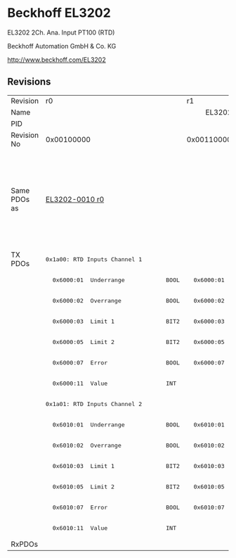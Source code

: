 # Beckhoff EL3202

EL3202 2Ch. Ana. Input PT100 (RTD)

Beckhoff Automation GmbH & Co. KG

http://www.beckhoff.com/EL3202

## Revisions
<table>
<tr>
<td>Revision</td>
<td>r0</td>
<td>r1</td>
<td>r2</td>
<td>r3</td>
<td>r4</td>
<td>r5</td>
<td>r6</td>
</tr>
<tr>
<td>Name</td>
<td colspan=7 align="center">EL3202 2Ch. Ana. Input PT100 (RTD)</td>
</tr>
<tr>
<td>PID</td>
<td colspan=7 align="center">0x0c823052</td>
</tr>
<tr>
<td>Revision No</td>
<td>0x00100000</td>
<td>0x00110000</td>
<td>0x00120000</td>
<td>0x00130000</td>
<td>0x00140000</td>
<td>0x00150000</td>
<td>0x00160000</td>
</tr>
<tr>
<td>Same PDOs as</td>
<td><a href="EL3202-0010.md">EL3202-0010 r0</a></td>
<td colspan=4 align="center"><a href="EJ3202.md">EJ3202 r3</a><br/><a href="EJ3202.md">EJ3202 r4</a><br/><a href="EJ3202.md">EJ3202 r5</a><br/><a href="EL3202-0010.md">EL3202-0010 r1</a><br/><a href="EL3202-0010.md">EL3202-0010 r2</a><br/><a href="EL3202-0010.md">EL3202-0010 r3</a><br/><a href="EL3202-0010.md">EL3202-0010 r4</a><br/><a href="EL3202-0020.md">EL3202-0020 r1</a><br/><a href="EL3202-0020.md">EL3202-0020 r2</a><br/><a href="EL3202-0020.md">EL3202-0020 r3</a><br/><a href="EL3202-0020.md">EL3202-0020 r4</a></td>
<td colspan=2 align="center"><a href="EL3202-0010.md">EL3202-0010 r5</a><br/><a href="EL3202-0010.md">EL3202-0010 r6</a><br/><a href="EL3202-0020.md">EL3202-0020 r5</a><br/><a href="EL3202-0020.md">EL3202-0020 r6</a><br/><a href="EL3202-0030.md">EL3202-0030 r6</a></td>
</tr>
<tr>
<td rowspan=14 valign=top>TX PDOs</td>
<td colspan=7 align="left"><pre>0x1a00: RTD Inputs Channel 1</pre></td>
<td></td>
</tr>
<tr>
<td><pre>  0x6000:01  Underrange            BOOL</pre></td>
<td colspan=6 align="left"><pre>  0x6000:01  Status__Underrange    BOOL</pre></td>
</tr>
<tr>
<td><pre>  0x6000:02  Overrange             BOOL</pre></td>
<td colspan=6 align="left"><pre>  0x6000:02  Status__Overrange     BOOL</pre></td>
</tr>
<tr>
<td><pre>  0x6000:03  Limit 1               BIT2</pre></td>
<td colspan=6 align="left"><pre>  0x6000:03  Status__Limit 1       BIT2</pre></td>
</tr>
<tr>
<td><pre>  0x6000:05  Limit 2               BIT2</pre></td>
<td colspan=6 align="left"><pre>  0x6000:05  Status__Limit 2       BIT2</pre></td>
</tr>
<tr>
<td><pre>  0x6000:07  Error                 BOOL</pre></td>
<td colspan=6 align="left"><pre>  0x6000:07  Status__Error         BOOL</pre></td>
</tr>
<tr>
<td colspan=7 align="left"><pre>  0x6000:11  Value                 INT</pre></td>
</tr>
<tr>
<td colspan=7 align="left"><pre>0x1a01: RTD Inputs Channel 2</pre></td>
</tr>
<tr>
<td><pre>  0x6010:01  Underrange            BOOL</pre></td>
<td colspan=6 align="left"><pre>  0x6010:01  Status__Underrange    BOOL</pre></td>
</tr>
<tr>
<td><pre>  0x6010:02  Overrange             BOOL</pre></td>
<td colspan=6 align="left"><pre>  0x6010:02  Status__Overrange     BOOL</pre></td>
</tr>
<tr>
<td><pre>  0x6010:03  Limit 1               BIT2</pre></td>
<td colspan=6 align="left"><pre>  0x6010:03  Status__Limit 1       BIT2</pre></td>
</tr>
<tr>
<td><pre>  0x6010:05  Limit 2               BIT2</pre></td>
<td colspan=6 align="left"><pre>  0x6010:05  Status__Limit 2       BIT2</pre></td>
</tr>
<tr>
<td><pre>  0x6010:07  Error                 BOOL</pre></td>
<td colspan=6 align="left"><pre>  0x6010:07  Status__Error         BOOL</pre></td>
</tr>
<tr>
<td colspan=7 align="left"><pre>  0x6010:11  Value                 INT</pre></td>
</tr>
<tr>
<td>RxPDOs</td>
<td colspan=7 align="left"></td>
</tr>
</table>
